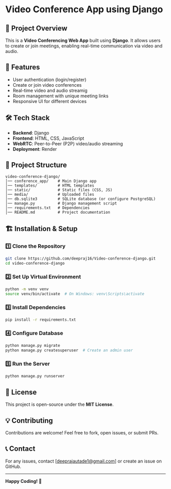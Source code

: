 # Video Conference App using Django

## 📌 Project Overview
This is a **Video Conferencing Web App** built using **Django**. It allows users to create or join meetings, enabling real-time communication via video and audio.

## 🚀 Features
- User authentication (login/register)
- Create or join video conferences
- Real-time video and audio streamig
- Room management with unique meeting links
- Responsive UI for different devices

## 🛠️ Tech Stack
- **Backend**: Django
- **Frontend**: HTML, CSS, JavaScript
- **WebRTC**: Peer-to-Peer (P2P) video/audio streaming
- **Deployment**: Render 

## 📂 Project Structure
```
video-conference-django/
│── conference_app/    # Main Django app
│── templates/         # HTML templates
│── static/            # Static files (CSS, JS)
│── media/             # Uploaded files
│── db.sqlite3         # SQLite database (or configure PostgreSQL)
│── manage.py          # Django management script
│── requirements.txt   # Dependencies
│── README.md          # Project documentation
```

## 🏗️ Installation & Setup
### 1️⃣ Clone the Repository
```bash
git clone https://github.com/deepraj16/Video-conference-django.git
cd video-conference-django
```

### 2️⃣ Set Up Virtual Environment
```bash
python -m venv venv
source venv/bin/activate  # On Windows: venv\Scripts\activate
```

### 3️⃣ Install Dependencies
```bash
pip install -r requirements.txt
```

### 4️⃣ Configure Database
```bash
python manage.py migrate
python manage.py createsuperuser  # Create an admin user
```

### 5️⃣ Run the Server
```bash
python manage.py runserver
```

## 📜 License
This project is open-source under the **MIT License**.

## 💡 Contributing
Contributions are welcome! Feel free to fork, open issues, or submit PRs.

## 📞 Contact
For any issues, contact [deeprajautade1@gmail.com] or create an issue on GitHub.

---
**Happy Coding! 🚀**

